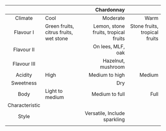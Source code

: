 |  |  | Chardonnay |  |  
|:---:|:--- | ---: | ---: |
| Climate | Cool | Moderate | Warm |
| Flavour I | Green fruits, citrus fruits, wet stone| Lemon, stone fruits, tropical fruits | Stone fruits, tropical fruits |
| Flavour II |  | On lees, MLF, oak |  |
| Flavour III |  | Hazelnut, mushroom  |  |
| Acidity | High | Medium to high | Medium |
| Sweetness |  | Dry |  |
| Body | Light to medium | Medium to full | Full |
| Characteristic |  |  |  |
| Style|  | Versatile, Include sparkling |  |
|  |  |  |  |